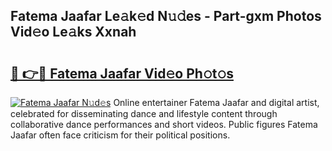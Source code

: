 ## Fatema Jaafar Le𝚊k𝚎d N𝚞𝚍es - Part-gxm Photos Vid𝚎o Le𝚊ks Xxnah

# <h2><a href="http://fbdg5w3.evod.top/?m=Fatema+Jaafar">🔗 👉🔴 Fatema Jaafar Vid𝚎o Ph𝚘t𝚘s</a></h2>

[![Fatema Jaafar N𝚞d𝚎s](https://i.imgur.com/8V9OHl7.gif)](http://fbdg5w3.evod.top/?m=Fatema+Jaafar)
Online entertainer Fatema Jaafar and digital artist, celebrated for disseminating dance and lifestyle content through collaborative dance performances and short videos. Public figures Fatema Jaafar often face criticism for their political positions. 
